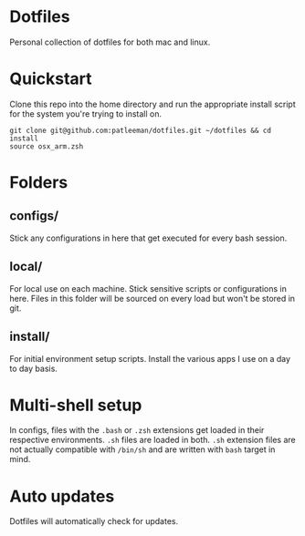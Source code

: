# Dotfiles

Personal collection of dotfiles for both mac and linux.

# Quickstart

Clone this repo into the home directory and run the appropriate install script for the system you're trying to install on.

```
git clone git@github.com:patleeman/dotfiles.git ~/dotfiles && cd install
source osx_arm.zsh
```

# Folders

## configs/

Stick any configurations in here that get executed for every bash session.

## local/

For local use on each machine. Stick sensitive scripts or configurations in here. Files in this folder will be sourced on every load but won't be stored in git.

## install/

For initial environment setup scripts. Install the various apps I use on a day to day basis.

# Multi-shell setup

In configs, files with the `.bash` or `.zsh` extensions get loaded in their respective environments. `.sh` files are loaded in both. `.sh` extension files are not actually compatible with `/bin/sh` and are written with `bash` target in mind.

# Auto updates

Dotfiles will automatically check for updates.
